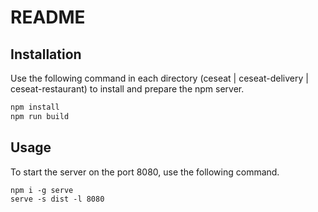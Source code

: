 # README
## Installation
Use the following command in each directory (ceseat | ceseat-delivery | ceseat-restaurant) to install and prepare the npm server.

```bash
npm install
npm run build
```

## Usage
To start the server on the port 8080, use the following command.
```
npm i -g serve
serve -s dist -l 8080
```
